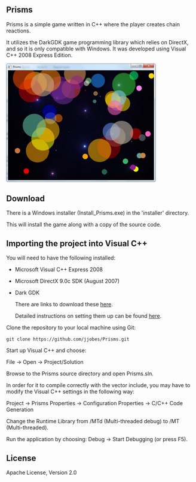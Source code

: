 Prisms
-----

Prisms is a simple game written in C++ where the player creates chain reactions. 

It utilizes the DarkGDK game programming library which relies on DirectX, 
and so it is only compatible with Windows.  It was developed using 
Visual C++ 2008 Express Edition. 

<img src="https://raw.githubusercontent.com/jjobes/Prisms/master/screenshots/screenshot_1.png" width="400">


Download
--------

There is a Windows installer (Install_Prisms.exe) in the 'installer' directory.

This will install the game along with a copy of the source code.

Importing the project into Visual C++
----------------------------------

You will need to have the following installed:

* Microsoft Visual C++ Express 2008
* Microsoft DirectX 9.0c SDK (August 2007)
* Dark GDK

    There are links to download these [here](http://www.thegamecreators.com/?m=view_product&id=2128&page=download).
    
    Detailed instructions on setting them up can be found [here](http://www.thegamecreators.com/?m=view_product&id=2128&page=install).

Clone the repository to your local machine using Git:

   ```
   git clone https://github.com/jjobes/Prisms.git
   ```

Start up Visual C++ and choose:

File -> Open -> Project/Solution 
    
Browse to the Prisms source directory and open Prisms.sln.
   
In order for it to compile correctly with the vector include, you may have to modify the Visual C++ settings in the following way:

Project -> Prisms Properties -> Configuration Properties ->  C/C++ Code Generation

Change the Runtime Library from /MTd (Multi-threaded debug) to /MT (Multi-threaded).                 

Run the application by choosing: Debug -> Start Debugging (or press F5).

License
-------

Apache License, Version 2.0
   